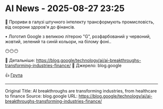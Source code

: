 # AI News - 2025-08-27 23:25

🚀 Прориви в галузі штучного інтелекту трансформують промисловість, від охорони здоров'я до фінансів.

• Логотип Google з великою літерою "G", розфарбований у червоний, жовтий, зелений та синій кольори, на білому фоні..

😶😶😶

🔗 Детальніше: https://blog.google/technology/ai/ai-breakthroughs-transforming-industries-finance/
📰 Джерело: blog.google

👍 [Група](https://t.me/novyni_hi)

---
Original Title: AI breakthroughs are transforming industries, from healthcare to finance
Source: blog.google
URL: https://blog.google/technology/ai/ai-breakthroughs-transforming-industries-finance/
